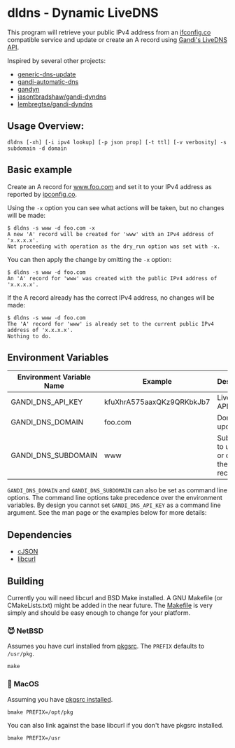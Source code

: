 # dldns - Dynamic LiveDNS

This program will retrieve your public IPv4 address from an
[ifconfig.co](https://ifconfig.co/) compatible service and update or
create an A record using [Gandi's LiveDNS API](https://doc.livedns.gandi.net).

Inspired by several other projects:

- [generic-dns-update](https://crates.io/crates/generic-dns-update)
- [gandi-automatic-dns](https://github.com/brianpcurran/gandi-automatic-dns)
- [gandyn](https://github.com/Chralu/gandyn)
- [jasontbradshaw/gandi-dyndns](https://github.com/jasontbradshaw/gandi-dyndns)
- [lembregtse/gandi-dyndns](https://github.com/lembregtse/gandi-dyndns)


## Usage Overview:

```
dldns [-xh] [-i ipv4 lookup] [-p json prop] [-t ttl] [-v verbosity] -s subdomain -d domain
```

## Basic example

Create an A record for www.foo.com and set it to your IPv4 address as reported by [ipconfig.co](https://ifconfig.co/).

Using the ``-x`` option you can see what actions will be taken, but no changes will be made:

```
$ dldns -s www -d foo.com -x
A new 'A' record will be created for 'www' with an IPv4 address of 'x.x.x.x'.
Not proceeding with operation as the dry_run option was set with -x.
```

You can then apply the change by omitting the ``-x`` option:

```
$ dldns -s www -d foo.com
An 'A' record for 'www' was created with the public IPv4 address of 'x.x.x.x'.
```

If the A record already has the correct IPv4 address, no changes will be made:

```
$ dldns -s www -d foo.com
The 'A' record for 'www' is already set to the current public IPv4 address of 'x.x.x.x'.
Nothing to do.
```

## Environment Variables

| Environment Variable Name | Example                   | Description                                | Required |
|---------------------------|---------------------------|--------------------------------------------|----------|
| GANDI_DNS_API_KEY         | kfuXhrA575aaxQKz9QRKbkJb7 | LiveDNS API Key                            | **Yes**  |
| GANDI_DNS_DOMAIN          | foo.com                   | Domain to update                           | No       |
| GANDI_DNS_SUBDOMAIN       | www                       | Subdomain to update or create the A record | No       |

`GANDI_DNS_DOMAIN` and `GANDI_DNS_SUBDOMAIN` can also be set as command line options.
The command line options take precedence over the environment variables.
By design you cannot set `GANDI_DNS_API_KEY` as a command line argument.
See the man page or the examples below for more details:


## Dependencies

- [cJSON](https://github.com/DaveGamble/cJSON)
- [libcurl](https://curl.haxx.se/libcurl/)

## Building

Currently you will need libcurl and BSD Make installed. A GNU Makefile (or CMakeLists.txt)
might be added in the near future. The [Makefile](Makefile) is very simply and should be
easy enough to change for your platform.

### 😈 NetBSD
Assumes you have curl installed from [pkgsrc](https://www.pkgsrc.org/).
The ``PREFIX`` defaults to ``/usr/pkg``.

```
make
```

### 🍎 MacOS
Assuming you have [pkgsrc installed](https://pkgsrc.joyent.com/install-on-osx/).

```
bmake PREFIX=/opt/pkg
```

You can also link against the base libcurl if you don't have pkgsrc installed.

```
bmake PREFIX=/usr
```
